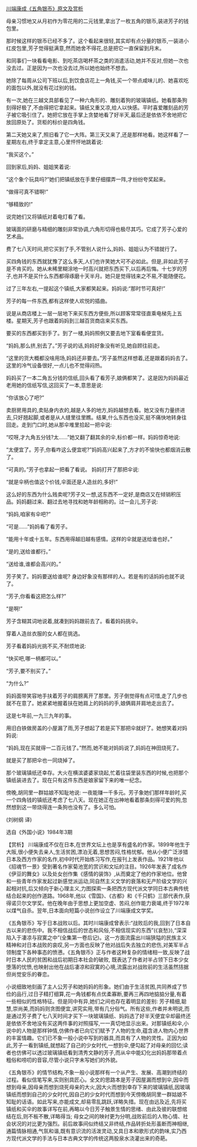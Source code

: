 [川端康成《五角银币》原文及赏析](https://www.vrrw.net/wx/15421.html)

母亲习惯地又从月初作为零花用的二元钱里,拿出了一枚五角的银币,装进芳子的钱包里。

那时候这样的银币已经不多了。这个看起来很轻,其实却有点分量的银币,一装进小红皮包里,芳子觉得挺满意,然而她舍不得花,总是把它一直保留到月末。

和同事们一块看看电影、到吃茶店喝杯茶之类的消遣活动,她并不反对,但她一次也没去过。正是因为一次也没去过,所以她也始终不想去。

她除了每周从公司下班以后,到饮食店花上一角钱,买一个带点咸味儿的、她喜欢吃的面包以外,就没有花过别的钱。

有一次,她在三越文具部看见了一种六角形的、雕刻着狗的玻璃镇纸。她看那条狗刻得好极了,不由得把它拿起来。镇纸又重又凉,给人以快感。平时喜爱雕刻品的芳子被它吸引住了。她把它放在手掌上贪婪地看了好半天,最后还是依依不舍地把它放回原处了。货柜的标价是四角钱。

第二天她又来了,照旧看了它一大阵。第三天又来了,还是那样地看。她这样看了一星期左右,终于拿定主意,心里怦怦地跳着说:

“我买这个。”

回到家后,妈妈、姐姐笑着说:

“这个象个玩具吗?”她们把镇纸放在手里仔细摆弄一阵,才纷纷夸奖起来。

“做得可真不错啊!”

“够精致的!”

说完她们又将镇纸对着电灯看了看。

玻璃面的研磨与精细的雕刻非常协调,六角形切得也极尽其巧。它成了芳子心爱的艺术品。

费了七八天时间,把它买到了手,不管别人说什么,妈妈、姐姐认为不错就行了。

买四角钱的东西就犹豫了这么多天,人们也许笑她大可不必如此。但是,非如此芳子是不肯买的。她从未稀里糊涂地一时高兴就把东西买下,以后再后悔。十七岁的芳子,也并不是买什么东西都得琢磨十天半月。她只是觉得钱来之不易,不能随便花。

过了三年左右,一提起这个镇纸,大家都笑起来。妈妈说:“那时节可真好!”

芳子的每一件东西,都有这样使人欢悦的插曲。

说是从商店楼上一层一层地下来买东西方便些,所以顾客常常径直乘电梯先上五楼。星期天,芳子也跟着妈妈到三越百货商店来买东西。

要买的东西都买到手了。到了一楼,妈妈照例又要去地下室看看便宜货。

“妈妈,那么挤,别去了。”芳子说的话,妈妈好象没有听见,她自顾往前走。

“这里的货大概都没啥用场,妈妈还非要去。”芳子虽然这样想着,还是跟着妈妈去了。这里的冷气设备很好,一点儿也不觉得闷热。

妈妈买了一本二角五分钱的信纸,回头看了看芳子,娘俩都笑了。这是因为妈妈最近老用她的信纸写信,这回买了一本,意思是说:

“你该放心了吧?”

卖厨房用具的,卖贴身内衣的,越是人多的地方,妈妈越想去看。她又没有力量挤进去,只好翘起脚,或者是从人缝里往里瞧。结果,什么东西也没买,挺不痛快地转身往回走。走到门口时,她从那伞堆里拾起一把伞说:

“哎呀,才九角五分钱?太……”她又翻了翻其余的伞,标价都一样。妈妈惊奇地说:

“太便宜了。芳子,你看咋这么便宜呢?”妈妈高兴起来了,方才的不愉快也都烟消云散了。

“可真的。”芳子也拿起一把看了看说。 妈妈打开了那把伞说:

“就是伞柄也值这个价钱,伞面还是人造丝的,多好!”

这么好的东西为什么贱卖呢?芳子又一想,这东西不一定好,是商店又在倾销积压品。妈妈翻过来、翻过去地寻找和她年龄相称的。过一会儿,芳子说:

“妈妈,咱家有伞吧?”

“可是……”妈妈看了看芳子。

“能用十年或十五年。东西用得越旧越有感情。这样的伞就是送给谁也好。”

“是的,送给谁都行。”

“送给谁,谁都会高兴的。”

芳子笑了。妈妈要送给谁呢? 身边好象没有那样的人。若是有的话妈妈也就不说了。

“芳子,你看看这把怎么样?”

“是啊!”

芳子含糊其词地说着,就凑到妈妈跟前去了。看着妈妈挑伞。

穿着人造丝衣服的女人都在挑选。

芳子看着妈妈光挑不买,不耐烦地说:

“快买吧,哪一柄都可以。”

“芳子,要不别买了。”

“为什么?”

妈妈面带笑容地手扶着芳子的肩膀离开了那里。芳子倒觉得有点可惜,走了几步也就不在意了。她紧紧地握着扶在她肩上的妈妈的手,娘俩肩并肩地走出去了。

这是七年前,一九三九年的事。

用旧白铁做房盖的小屋漏了雨,芳子想起了若是买下那把伞就好了。她想笑着对妈妈说:

“妈妈,现在买就得一二百元钱了。”然而,她不能对妈妈说了,妈妈在神田烧死了。

就是买了那把伞也一同烧掉了。

那个玻璃镇纸还幸存。大火在横滨婆婆家烧起,忙着往袋里装东西的时候,也把那个镇纸装进去了。现在只有这件东西是娘家留下来的唯一纪念。

傍晚,胡同里一群姑娘不知耻地说: 一夜能赚一千多元。芳子象她们那样年龄时,买一个四角钱的镇纸还考虑了七八天。现在她正在出神地看着那条刻得可爱的狗,忽然想到这一带烧得连一条狗也没有了。多么可怕。

(刘树纲 译)

选自《外国小说》1984年3期



【赏析】 川端康成不仅在日本,在世界文坛上也是享有盛名的作家。1899年他生于大阪,很小便失去亲人,生活贫困,漂泊无着,思想苦闷,性格忧郁。他从小便广泛涉猎日本及西方作家的名作,初中时代开始练习写作,在报刊上发表作品。1921年他以《招魂节一景》受到著名作家菊池宽的赏识和文坛的注目。1926年发表了成名作《伊豆的舞女》以及处女创作集《感情的装饰》,从而奠定了他的作家地位。他曾和一些青年作家发起过新感觉派运动,同自然主义文学的衰落和无产阶级文学的兴起相对抗,后又倾向于新心理主义,力图探索一条把西方现代派文学同日本古典传统结合起来的创作道路。1968年,他以《雪国》、《古都》和《千只鹤》三部代表作,获得诺贝尔文学奖。他在晚年由于思想上更加空虚、苦闷,创作能力衰竭,终于1972年以煤气自杀。翌年,日本面向短篇小说创作设立了川端康成文学奖。

《五角银币》写于日本战败以后。其时川端康成曾表示:“战败后的我,回到了日本自古以来的悲伤中。我不相信战后的世态和风俗,不相信现实的东西”(《哀愁》),“深深陷入于凄凉与寂寞之中”(全集第一卷后记)。这一方面流露出川端狭隘的民族主义精神和对日本战败的哀叹,另一方面也反映了他对战后失去独立的悲伤,对美军半占领制度下各种事态的愤懑。《五角银币》正与作者这种复杂的情绪相一致,反映了战时日本人民的贫困和战后初期日本社会的破败, 既表达了作者对半占领下日本少女堕落的忧愤,也映射出他在战后凄凉和寂寞的心境,流露出对战败前的生活虽然拮据但尚觉安乐的眷恋。

小说细致地刻画了主人公芳子和她妈妈的形象。她们由于生活贫困,共同养成了节俭的品行,过日子精打细算,花一角钱都有点优柔寡断,要再三再四地掂掂分量,有着一些相似的性格特征。但是同中有异,她们之间也存在着明显的差别: 芳子精细,聪慧,崇尚美,而妈妈则贪图便宜,讲究实用,带有几分俗气。所有这些,作者并未明说,而是通过芳子费了七八天时间才买下一块玻璃镇纸、妈妈选了好半天便宜伞却最终还是依依不舍地没有买这两件事的对照描写,一一真切地显示出来。对那镇纸和伞,小说中的人物是那样钟情,仿佛作者已向它们赋予了人物的生命,蕴含进人物内心世界的丰富情趣。它们已不象一般小说中写到的器具,而具有了人物的灵性。正因为如此,芳子一看到镇纸,就想起了自己的少女时代,一想到伞,便勾起了对母亲的回忆;读者也仿佛可以透过玻璃镇纸看到清秀文静的芳子,而从伞中能幻化出妈妈那带着点粗俗和唠叨的音容,尽管小说只字未写她们的外貌。

《五角银币》的情节结构,不象一般小说那样有一个从产生、发展、高潮到终结的过程。看似信笔写来,实则别具匠心。全文的思路本是芳子因屋漏而想到伞,因伞而想到母亲,因母亲而想到烧死母亲的大火,因大火而想到幸存下来的玻璃镇纸,因玻璃镇纸而想到自己的少女时代,因自己的少女时代而想到今天傍晚胡同里一群姑娘不知耻的话语。如此写来,亦能成文,却易零乱跳跃,详略失措。现在由远及近,先将买镇纸和买伞的故事详写在前,再略以今日芳子触景生情的思绪、由此及彼的联想绾结在后,则不板不散,详略得当; 母女之间的映衬更为分明,战败前后的人物心情、社会状况的对比更为强烈。前后故事间似终结又非终结,作品转折处形虽断而神相继,通篇情脉相通,气氛和谐,既有意识流的活泼灵动,又具日本和歌形式的韵味,实乃西方现代派文学的手法与日本古典文学的传统这两股泉水浇灌出来的奇葩。

